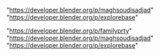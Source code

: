 "https://developer.blender.org/p/maghsoudisadjad"
"https://developer.blender.org/p/explorebase"
 
"https://developer.blender.org/p/familyprty"
"https://developer.blender.org/p/maghsoudisadjad"
"https://developer.blender.org/p/explorebase"
 
